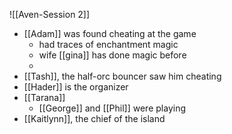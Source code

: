 ![[Aven-Session 2]]
 - [[Adam]] was found cheating at the game
	 - had traces of enchantment magic
	 - wife [[gina]] has done magic before
	 - 
 - [[Tash]], the half-orc bouncer saw him cheating
 - [[Hader]] is the organizer
 - [[Tarana]] 
	 - [[George]] and [[Phil]] were playing 
- [[Kaitlynn]], the chief of the island